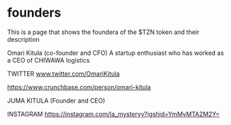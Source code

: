 # founders
This is a page that shows the foundera of the $TZN token and their description 

Omari Kitula (co-founder and CFO)
A startup enthusiast who has worked as a CEO of CHIWAWA logistics 

TWITTER www.twitter.com/OmariKitula

https://www.crunchbase.com/person/omari-kitula



JUMA KITULA (Founder and CEO)

INSTAGRAM https://instagram.com/la_mysteryy?igshid=YmMyMTA2M2Y=
